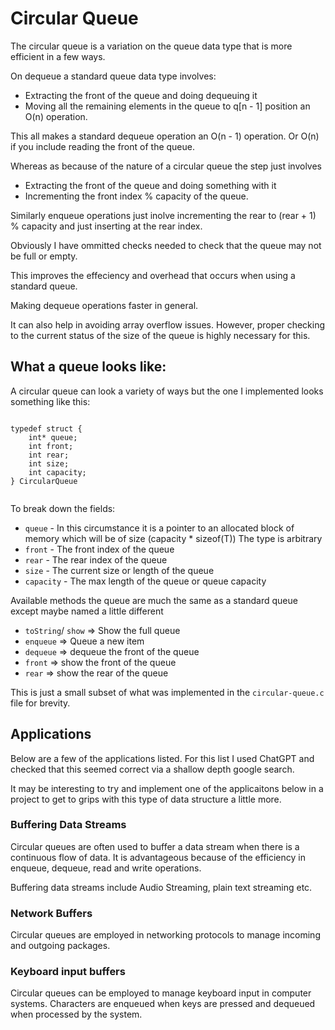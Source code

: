# Circular Queue 

The circular queue is a variation on the queue data type that is more efficient in a few ways. 

On dequeue a standard queue data type involves:

- Extracting the front of the queue and doing dequeuing it 
- Moving all the remaining elements in the queue to q[n - 1] position an O(n) operation.

This all makes a standard dequeue operation an O(n - 1) operation. Or O(n) if you include reading the front of the queue. 

Whereas as because of the nature of a circular queue the step just involves 

- Extracting the front of the queue and doing something with it 
- Incrementing the front index % capacity of the queue. 

Similarly enqueue operations just inolve incrementing the rear to (rear + 1) % capacity and just inserting at the rear index. 

Obviously I have ommitted checks needed to check that the queue may not be full or empty. 

This improves the effeciency and overhead that occurs when using a standard queue. 

Making dequeue operations faster in general. 

It can also help in avoiding array overflow issues. However, proper checking to the current status of the size of the queue is highly necessary for this. 

## What a queue looks like: 

A circular queue can look a variety of ways but the one I implemented looks something like this: 

```

typedef struct {
    int* queue; 
    int front; 
    int rear; 
    int size; 
    int capacity; 
} CircularQueue 


```
To break down the fields: 

- `queue` - In this circumstance it is a pointer to an allocated block of memory which will be of size (capacity * sizeof(T)) The type is arbitrary
- `front` - The front index of the queue 
- `rear` - The rear index of the queue 
- `size` - The current size or length of the queue 
- `capacity` - The max length of the queue or queue capacity 

Available methods the queue are much the same as a standard queue except maybe named a little different 

- `toString`/ `show` => Show the full queue 
- `enqueue` => Queue a new item 
- `dequeue` => dequeue the front of the queue 
- `front` => show the front of the queue 
- `rear` => show the rear of the queue 

This is just a small subset of what was implemented in the `circular-queue.c` file for brevity. 

## Applications 

Below are a few of the applications listed. For this list I used ChatGPT and checked that this seemed correct 
via a shallow depth google search. 

It may be interesting to try and implement one of the applicaitons below in a project to get to grips with 
this type of data structure a little more. 

### Buffering Data Streams 

Circular queues are often used to buffer a data stream when there is a continuous flow of data. It is advantageous
because of the efficiency in enqueue, dequeue, read and write operations. 

Buffering data streams include Audio Streaming, plain text streaming etc. 

### Network Buffers 

Circular queues are employed in networking protocols to manage incoming and outgoing packages. 

### Keyboard input buffers 

Circular queues can be employed to manage keyboard input in computer systems. Characters are enqueued when keys are pressed and dequeued when processed by the system. 

